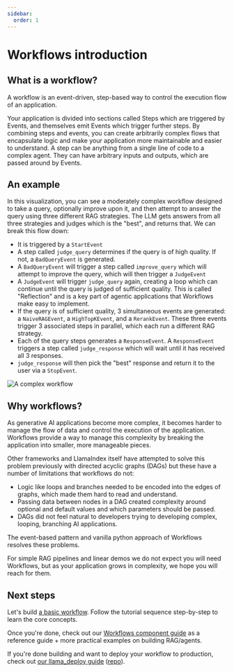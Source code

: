 ```yaml
---
sidebar:
  order: 1
---
```


# Workflows introduction

## What is a workflow?

A workflow is an event-driven, step-based way to control the execution flow of an application.

Your application is divided into sections called Steps which are triggered by Events, and themselves emit Events which trigger further steps. By combining steps and events, you can create arbitrarily complex flows that encapsulate logic and make your application more maintainable and easier to understand. A step can be anything from a single line of code to a complex agent. They can have arbitrary inputs and outputs, which are passed around by Events.

## An example

In this visualization, you can see a moderately complex workflow designed to take a query, optionally improve upon it, and then attempt to answer the query using three different RAG strategies. The LLM gets answers from all three strategies and judges which is the "best", and returns that. We can break this flow down:

* It is triggered by a `StartEvent`
* A step called `judge_query` determines if the query is of high quality. If not, a `BadQueryEvent` is generated.
* A `BadQueryEvent` will trigger a step called `improve_query` which will attempt to improve the query, which will then trigger a `JudgeEvent`
* A `JudgeEvent` will trigger `judge_query` again, creating a loop which can continue until the query is judged of sufficient quality. This is called "Reflection" and is a key part of agentic applications that Workflows make easy to implement.
* If the query is of sufficient quality, 3 simultaneous events are generated: a `NaiveRAGEvent`, a `HighTopKEvent`, and a `RerankEvent`. These three events trigger 3 associated steps in parallel, which each run a different RAG strategy.
* Each of the query steps generates a `ResponseEvent`. A `ResponseEvent` triggers a step called `judge_response` which will wait until it has received all 3 responses.
* `judge_response` will then pick the "best" response and return it to the user via a `StopEvent`.

![A complex workflow](/python/framework/understanding/workflows/complex_flow.png)

## Why workflows?

As generative AI applications become more complex, it becomes harder to manage the flow of data and control the execution of the application. Workflows provide a way to manage this complexity by breaking the application into smaller, more manageable pieces.

Other frameworks and LlamaIndex itself have attempted to solve this problem previously with directed acyclic graphs (DAGs) but these have a number of limitations that workflows do not:

* Logic like loops and branches needed to be encoded into the edges of graphs, which made them hard to read and understand.
* Passing data between nodes in a DAG created complexity around optional and default values and which parameters should be passed.
* DAGs did not feel natural to developers trying to developing complex, looping, branching AI applications.

The event-based pattern and vanilla python approach of Workflows resolves these problems.

For simple RAG pipelines and linear demos we do not expect you will need Workflows, but as your application grows in complexity, we hope you will reach for them.

## Next steps

Let's build [a basic workflow](/python/framework/understanding/workflows/basic_flow). Follow the tutorial sequence step-by-step to learn the core concepts.

Once you're done, check out our [Workflows component guide](/python/framework/module_guides/workflow/index) as a reference guide + more practical examples on building RAG/agents.

If you're done building and want to deploy your workflow to production, check out [our llama_deploy guide](../../module_guides/llama_deploy/) ([repo](https://github.com/run-llama/llama_deploy)).
